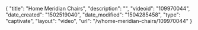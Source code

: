 {
    "title": "Home Meridian Chairs",
    "description": "",
    "videoid": "109970044",
    "date_created": "1502519040",
    "date_modified": "1504285458",
    "type": "captivate",
    "layout": "video",
    "url": "\/v\/home-meridian-chairs\/109970044"
}